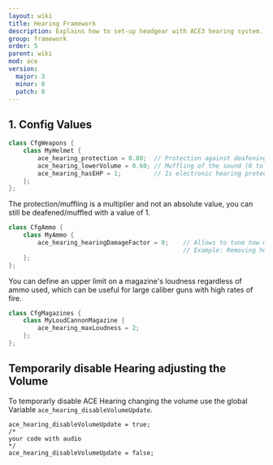 ```yaml
---
layout: wiki
title: Hearing Framework
description: Explains how to set-up headgear with ACE3 hearing system.
group: framework
order: 5
parent: wiki
mod: ace
version:
  major: 3
  minor: 0
  patch: 0
---
```


## 1. Config Values

```cpp
class CfgWeapons {
    class MyHelmet {
        ace_hearing_protection = 0.80;  // Protection against deafening (0 to 1, higher means more protection)
        ace_hearing_lowerVolume = 0.60; // Muffling of the sound (0 to 1, higher means more muffling)
        ace_hearing_hasEHP = 1;         // Is electronic hearing protection (0 to disable, 1 to enable)
    };
};
```

The protection/muffling is a multiplier and not an absolute value, you can still be deafened/muffled with a value of 1.

```cpp
class CfgAmmo {
    class MyAmmo {
        ace_hearing_hearingDamageFactor = 0;    // Allows to tune how much hearing damage the ammo causes when being fired/exploding (default: 1)
                                                // Example: Removing hearing damage from throwables such as Molotovs
    };
};
```

You can define an upper limit on a magazine's loudness regardless of ammo used, which can be useful for large caliber guns with high rates of fire.

```cpp
class CfgMagazines {
    class MyLoudCannonMagazine {
        ace_hearing_maxLoudness = 2;
    };
};
```

## Temporarily disable Hearing adjusting the Volume

To temporarly disable ACE Hearing changing the volume use the global Variable `ace_hearing_disableVolumeUpdate`.

```sqf
ace_hearing_disableVolumeUpdate = true;
/*
your code with audio
*/
ace_hearing_disableVolumeUpdate = false;
```
